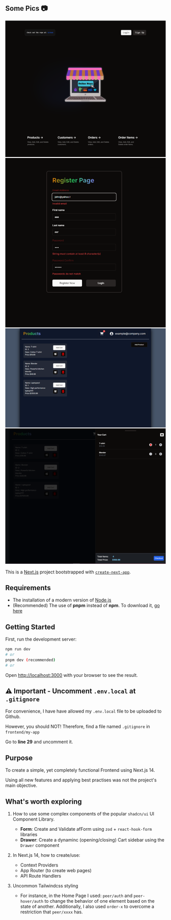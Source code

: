 ## Some Pics 📷

<img src="../../readmeImgs/nextjs-home-page.png" >
<img src="../../readmeImgs/nextjs-register.png" >
<img src="../../readmeImgs/nextjs-products.png" >
<img src="../../readmeImgs/nextjs-cart.png" >

This is a [Next.js](https://nextjs.org/) project bootstrapped with [`create-next-app`](https://github.com/vercel/next.js/tree/canary/packages/create-next-app).

## Requirements

- The installation of a modern version of [Node.js](https://nodejs.org/en)
- (Recommended) The use of **pnpm** instead of **npm**. To download it, [go here](https://pnpm.io/installation)

## Getting Started

First, run the development server:

```bash
npm run dev
# or
pnpm dev (recommended)
# or
```

Open [http://localhost:3000](http://localhost:3000) with your browser to see the result.

## ⚠ Important - Uncomment `.env.local` at `.gitignore`

For convenience, I have have allowed my `.env.local` file to be uploaded to Github.

However, you should NOT! Therefore, find a file named `.gitignore` in `frontend/my-app`

Go to **line 29** and uncomment it.

## Purpose

To create a simple, yet completely functional Frontend using Next.js 14.

Using all new features and applying best practises was not the project's main objective.

## What's worth exploring

1. How to use some complex components of the popular `shadcn/ui` UI Component Library.

   - **Form**: Create and Validate afForm using `zod` + `react-hook-form` libraries
   - **Drawer**: Create a dynaminc (opening/closing) Cart sidebar using the `Drawer` component

2. In Next.js 14, how to create/use:

   - Context Providers
   - App Router (to create web pages)
   - API Route Handlers

3. Uncommon Tailwindcss styling

   - For instance, in the Home Page I used: `peer/auth` and `peer-hover/auth` to change the behavior of one element based on the state of another. Additionally, I also used `order-x` to overcome a restriction that `peer/xxxx` has.
